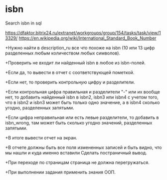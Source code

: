 # isbn
Search isbn in sql

https://dfaktor.bitrix24.ru/extranet/workgroups/group/154/tasks/task/view/13329/
https://en.wikipedia.org/wiki/International_Standard_Book_Number

+Нужно найти в description_ru все что похоже на isbn (10 или 13 цифр разделенных любым количеством любых символов).

+Проверить не входит ли найденный isbn в любое из isbn-полей.

+Если да, то вывести в отчет с соответствующей пометкой.

+Если нет, то проверить контрольную цифру и разделители.

+Если контрольная цифра правильная и разделители "-" или их вообще нет, 
то добавить найденный isbn в isbn2, isbn3 или isbn4 с учетом того, 
что в isbn2 и isbn3 может быть только одно значение, а в isbn4 сколько угодно, 
разделенных запятыми.

+Если цифра неправильная или есть левые разделители, то добавить в isbn_wrong, 
там может быть сколько угодно значений, разделенных запятыми.

+В итоге вывести отчет на экран.

+В отчете должны быть все поля измененных записей и быть видно, что мы нашли и куда 
именно вставили Сделать постраничный вывод. 

+При переходе по страницам страница не должна перегружаться.

+При выполнении задания применить знания ООП.